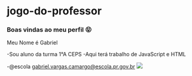 # jogo-do-professor
### Boas vindas ao meu perfil 😝
Meu Nome é Gabriel

-Sou aluno da turma 1°A CEPS
-Aqui terá trabalho de JavaScript e HTML

-@escola gabriel.vargas.camargo@escola.pr.gov.br
![](https://media.tenor.com/VWbwqhXAS7gAAAAC/hmmm-thinking.gif)
